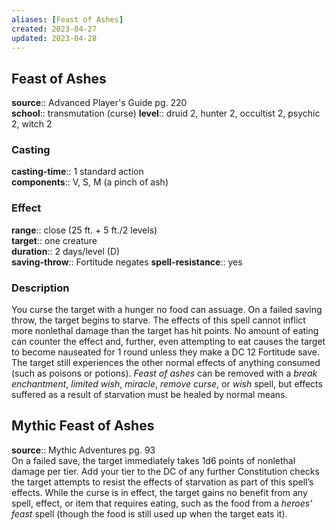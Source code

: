 ```yaml
---
aliases: [Feast of Ashes]
created: 2023-04-27
updated: 2023-04-28
---
```


## Feast of Ashes

**source**:: Advanced Player's Guide pg. 220  
**school**:: transmutation (curse)
**level**:: druid 2, hunter 2, occultist 2, psychic 2, witch 2

### Casting

**casting-time**:: 1 standard action  
**components**:: V, S, M (a pinch of ash)

### Effect

**range**:: close (25 ft. + 5 ft./2 levels)  
**target**:: one creature  
**duration**:: 2 days/level (D)  
**saving-throw**:: Fortitude negates
**spell-resistance**:: yes

### Description

You curse the target with a hunger no food can assuage. On a failed saving throw, the target begins to starve. The effects of this spell cannot inflict more nonlethal damage than the target has hit points. No amount of eating can counter the effect and, further, even attempting to eat causes the target to become nauseated for 1 round unless they make a DC 12 Fortitude save. The target still experiences the other normal effects of anything consumed (such as poisons or potions). *Feast of ashes* can be removed with a *break enchantment*, *limited wish*, *miracle*, *remove curse*, or *wish* spell, but effects suffered as a result of starvation must be healed by normal means.

## Mythic Feast of Ashes

**source**:: Mythic Adventures pg. 93  
On a failed save, the target immediately takes 1d6 points of nonlethal damage per tier. Add your tier to the DC of any further Constitution checks the target attempts to resist the effects of starvation as part of this spell’s effects. While the curse is in effect, the target gains no benefit from any spell, effect, or item that requires eating, such as the food from a *heroes’ feast* spell (though the food is still used up when the target eats it).
